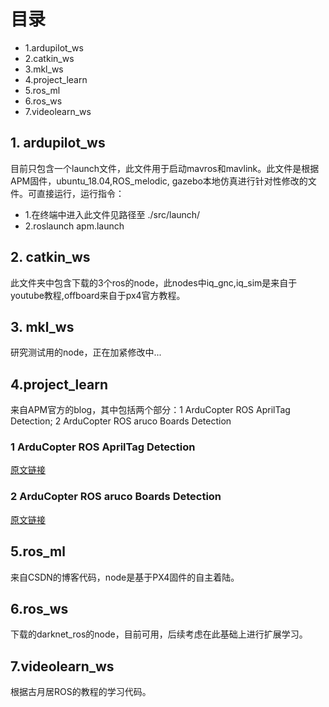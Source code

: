 # 目录

- 1.ardupilot_ws
- 2.catkin_ws
- 3.mkl_ws
- 4.project_learn
- 5.ros_ml
- 6.ros_ws
- 7.videolearn_ws

## 1. ardupilot_ws

目前只包含一个launch文件，此文件用于启动mavros和mavlink。此文件是根据APM固件，ubuntu_18.04,ROS_melodic, gazebo本地仿真进行针对性修改的文件。可直接运行，运行指令：

- 1.在终端中进入此文件见路径至 ./src/launch/
- 2.roslaunch apm.launch

## 2. catkin_ws

此文件夹中包含下载的3个ros的node，此nodes中iq_gnc,iq_sim是来自于youtube教程,offboard来自于px4官方教程。

## 3. mkl_ws

研究测试用的node，正在加紧修改中...

## 4.project_learn

来自APM官方的blog，其中包括两个部分：1 ArduCopter ROS AprilTag Detection; 2 ArduCopter ROS aruco Boards Detection
### 1 ArduCopter ROS AprilTag Detection
[原文链接](https://ardupilot.org/dev/docs/ros-apriltag-detection.html)
### 2 ArduCopter ROS aruco Boards Detection
[原文链接](https://ardupilot.org/dev/docs/ros-aruco-detection.html)

## 5.ros_ml

来自CSDN的博客代码，node是基于PX4固件的自主着陆。

## 6.ros_ws

下载的darknet_ros的node，目前可用，后续考虑在此基础上进行扩展学习。

## 7.videolearn_ws

根据古月居ROS的教程的学习代码。